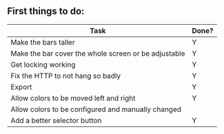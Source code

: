 ## First things to do:

| Task                                                 | Done? |
|------------------------------------------------------|-------|
| Make the bars taller                                 |   Y   |
| Make the bar cover the whole screen or be adjustable |   Y   |
| Get locking working                                  |   Y   |
| Fix the HTTP to not hang so badly                    |   Y   |
| Export                                               |   Y   |
| Allow colors to be moved left and right              |   Y   |
| Allow colors to be configured and manually changed   |       |
| Add a better selector button                         |   Y   |
